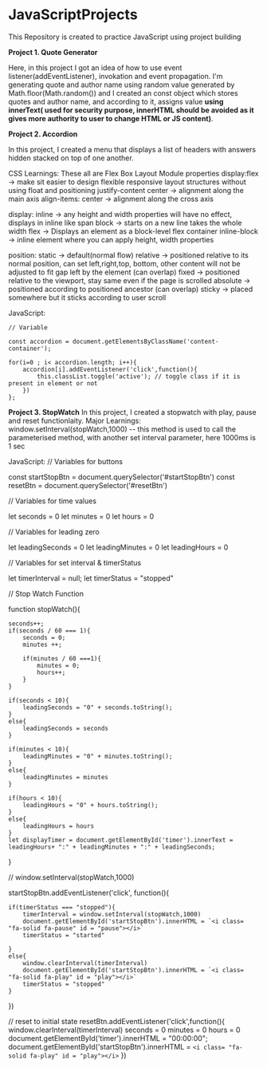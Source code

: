 # JavaScriptProjects

This Repository is created to practice JavaScript using project building

**Project 1. Quote Generator**

  Here, in this project I got an idea of how to use event listener(addEventListener), invokation and event propagation.
  I'm generating quote and author name using random value generated by Math.floor(Math.random()) and I created an const object which stores quotes and author name, and   according to it, assigns value **using innerText( used for security purpose, innerHTML should be avoided as it gives more authority to user to change HTML or JS            content)**.
  
 
**Project 2. Accordion**

 In this project, I created a menu that displays a list of headers with answers hidden stacked on top of one another.
 
CSS Learnings:
  These all are Flex Box Layout Module properties
    display:flex -> make sit easier to design flexible responsive layout structures without using float and positioning
    justify-content center -> alignment along the main axis
    align-items: center -> alignment along the cross axis

  display:
    inline -> any height and width properties will have no effect, displays in inline like span
    block -> starts on a new line takes the whole width
    flex -> Displays an element as a block-level flex container
    inline-block -> inline element where you can apply height, width properties
  
  position:
    static -> default(normal flow)
    relative -> positioned relative to its normal position, can set left,right,top, bottom, other content will not be adjusted to fit gap left by the element (can overlap)
    fixed -> positioned relative to the viewport, stay same even if the page is scrolled
    absolute -> positioned according to positioned ancestor (can overlap)
    sticky -> placed somewhere but it sticks according to user scroll
    
  JavaScript:
  
    // Variable

    const accordion = document.getElementsByClassName('content-container');

    for(i=0 ; i< accordion.length; i++){
        accordion[i].addEventListener('click',function(){
            this.classList.toggle('active'); // toggle class if it is present in element or not
        })
    };


**Project 3. StopWatch**
  In this project, I created a stopwatch with play, pause and reset functionlaity.
  Major Learnings:
    window.setInterval(stopWatch,1000) -- this method is used to call the parameterised method, with another set interval parameter, here 1000ms is 1 sec
    
  JavaScript:
    // Variables for buttons

const startStopBtn = document.querySelector('#startStopBtn')
const resetBtn = document.querySelector('#resetBtn')

// Variables for time values

let seconds = 0
let minutes = 0
let hours = 0


// Variables for leading zero

let leadingSeconds = 0
let leadingMinutes = 0
let leadingHours = 0

// Variables for set interval & timerStatus

let timerInterval = null;
let timerStatus = "stopped"

// Stop Watch Function

function stopWatch(){


    seconds++;
    if(seconds / 60 === 1){
        seconds = 0;
        minutes ++;

        if(minutes / 60 ===1){
            minutes = 0;
            hours++;
        }
    }

    if(seconds < 10){
        leadingSeconds = "0" + seconds.toString();
    }
    else{
        leadingSeconds = seconds
    }

    if(minutes < 10){
        leadingMinutes = "0" + minutes.toString();
    }
    else{
        leadingMinutes = minutes
    }

    if(hours < 10){
        leadingHours = "0" + hours.toString();
    }
    else{
        leadingHours = hours
    }
    let displayTimer = document.getElementById('timer').innerText = leadingHours+ ":" + leadingMinutes + ":" + leadingSeconds;
}

// window.setInterval(stopWatch,1000)

startStopBtn.addEventListener('click', function(){

    if(timerStatus === "stopped"){
        timerInterval = window.setInterval(stopWatch,1000)
        document.getElementById('startStopBtn').innerHTML = `<i class= "fa-solid fa-pause" id = "pause"></i>`
        timerStatus = "started"

    }
    else{
        window.clearInterval(timerInterval)
        document.getElementById('startStopBtn').innerHTML = `<i class= "fa-solid fa-play" id = "play"></i>`
        timerStatus = "stopped"
    }
})

// reset to initial state
resetBtn.addEventListener('click',function(){
    window.clearInterval(timerInterval)
    seconds = 0
    minutes = 0
    hours = 0
    document.getElementById('timer').innerHTML = "00:00:00";
    document.getElementById('startStopBtn').innerHTML = `<i class= "fa-solid fa-play" id = "play"></i>`
})

